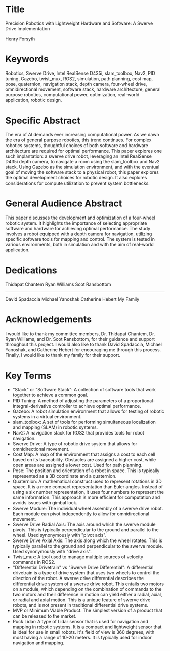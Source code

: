 # Title

Precision Robotics with Lightweight Hardware and Software: A Swerve Drive Implementation

Henry Forsyth

# Keywords

Robotics, Swerve Drive, Intel RealSense D435i, slam_toolbox, Nav2, PID tuning, Gazebo, twist_mux, ROS2, simulation, path planning, cost map, pose, quaternion, navigation stack, depth camera, four-wheel drive, omnidirectional movement, software stack, hardware architecture, general purpose robotics, computational power, optimization, real-world application, robotic design.

# Specific Abstract

The era of AI demands ever increasing computational power. As we dawn the era of general purpose robotics, this trend continues. For complex robotics systems, thoughtful choices of both software and hardware architecture are required for optimal performance. This paper explores one such implantation: a swerve drive robot, leveraging an Intel RealSense D435i depth camera, to navigate a room using the slam_toolbox and Nav2 stack. Using Gazebo as the simulation environment, and with the eventual goal of moving the software stack to a physical robot, this paper explores the optimal development choices for robotic design. It also explores considerations for compute utilization to prevent system bottlenecks.

# General Audience Abstract

This paper discusses the development and optimization of a four-wheel robotic system. It highlights the importance of selecting appropriate software and hardware for achieving optimal performance. The study involves a robot equipped with a depth camera for navigation, utilizing specific software tools for mapping and control. The system is tested in various environments, both in simulation and with the aim of real-world application.

# Dedications

Thidapat Chantem
Ryan Williams
Scot Ransbottom

---

David Spadaccia
Michael Yanoshak
Catherine Hebert
My Family

# Acknowledgements

I would like to thank my committee members, Dr. Thidapat Chantem, Dr. Ryan Williams, and Dr. Scot Ransbottom, for their guidance and support throughout this project. I would also like to thank David Spadaccia, Michael Yanoshak, and Catherine Hebert for encouraging me through this process. Finally, I would like to thank my family for their support.

# Key Terms

- "Stack" or "Software Stack": A collection of software tools that work together to achieve a common goal.
- PID Tuning: A method of adjusting the parameters of a proportional-integral-derivative controller to achieve optimal performance.
- Gazebo: A robot simulation environment that allows for testing of robotic systems in a virtual environment.
- slam_toolbox: A set of tools for performing simultaneous localization and mapping (SLAM) in robotic systems.
- Nav2: A navigation stack for ROS2 that provides tools for robot navigation.
- Swerve Drive: A type of robotic drive system that allows for omnidirectional movement.
- Cost Map: A map of the environment that assigns a cost to each cell based on its traceability. Obstacles are assigned a higher cost, while open areas are assigned a lower cost. Used for path planning.
- Pose: The position and orientation of a robot in space. This is typically represented as a 3D coordinate and a quaternion.
- Quaternion: A mathematical construct used to represent rotations in 3D space. It is a more compact representation than Euler angles. Instead of using a six number representation, it uses four numbers to represent the same information. This approach is more efficient for computation and avoids issues with gimbal lock.
- Swerve Module: The individual wheel assembly of a swerve drive robot. Each module can pivot independently to allow for omnidirectional movement.
- Swerve Drive Radial Axis: The axis around which the swerve module pivots. This is typically perpendicular to the ground and parallel to the wheel. Used synonymously with "pivot axis".
- Swerve Drive Axial Axis: The axis along which the wheel rotates. This is typically parallel to the ground and perpendicular to the swerve module. Used synonymously with "drive axis".
- Twist_mux: A tool used to manage multiple sources of velocity commands in ROS2.
- "Differential Drivetrain" vs "Swerve Drive Differential": A differential drivetrain is a type of drive system that uses two wheels to control the direction of the robot. A swerve drive differential describes the differential drive system of a swerve drive robot. This entails two motors on a module, which depending on the combination of commands to the two motors and their difference in motion can yield either a radial, axial, or radial and axial motion. This is a unique feature of swerve drive robots, and is not present in traditional differential drive systems.
- MVP or Minimum Viable Product. The simplest version of a product that can be released to the market.
- Puck Lidar: A type of Lidar sensor that is used for navigation and mapping in robotic systems. It is a compact and lightweight sensor that is ideal for use in small robots. It's field of view is 360 degrees, with most having a range of 10-20 meters. It is typically used for indoor navigation and mapping.
